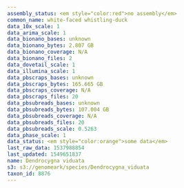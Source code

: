 ```yaml
---
assembly_status: <em style="color:red">no assembly</em>
common_name: white-faced whistling-duck
data_10x_scale: 1
data_arima_scale: 1
data_bionano_bases: unknown
data_bionano_bytes: 2.807 GB
data_bionano_coverage: N/A
data_bionano_files: 2
data_dovetail_scale: 1
data_illumina_scale: 1
data_pbscraps_bases: unknown
data_pbscraps_bytes: 165.665 GB
data_pbscraps_coverage: N/A
data_pbscraps_files: 20
data_pbsubreads_bases: unknown
data_pbsubreads_bytes: 107.004 GB
data_pbsubreads_coverage: N/A
data_pbsubreads_files: 20
data_pbsubreads_scale: 0.5263
data_phase_scale: 1
data_status: <em style="color:orange">some data</em>
last_raw_data: 1537988854
last_updated: 1549651837
name: Dendrocygna viduata
s3: s3://genomeark/species/Dendrocygna_viduata
taxon_id: 8876
---
```

